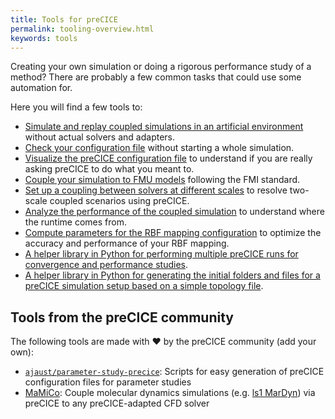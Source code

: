 ```yaml
---
title: Tools for preCICE
permalink: tooling-overview.html
keywords: tools
---
```


Creating your own simulation or doing a rigorous performance study of a method?
There are probably a few common tasks that could use some automation for.

Here you will find a few tools to:

- [Simulate and replay coupled simulations in an artificial environment](tooling-aste.html) without actual solvers and adapters.
- [Check your configuration file](tooling-builtin.html) without starting a whole simulation.
- [Visualize the preCICE configuration file](tooling-config-visualization.html) to understand if you are really asking preCICE to do what you meant to.
- [Couple your simulation to FMU models](tooling-fmi-runner.html) following the FMI standard.
- [Set up a coupling between solvers at different scales](tooling-micro-manager-overview.html) to resolve two-scale coupled scenarios using preCICE.
- [Analyze the performance of the coupled simulation](tooling-performance-analysis.html) to understand where the runtime comes from.
- [Compute parameters for the RBF mapping configuration](tooling-rbf-shape.html) to optimize the accuracy and performance of your RBF mapping.
- [A helper library in Python for performing multiple preCICE runs for convergence and performance studies](https://pypi.org/project/prepesthel/).
- [A helper library in Python for generating the initial folders and files for a preCICE simulation setup based on a simple topology file](https://github.com/precice/case-generate).

## Tools from the preCICE community

The following tools are made with ❤️ by the preCICE community (add your own):

- [`ajaust/parameter-study-precice`](https://github.com/ajaust/parameter-study-precice): Scripts for easy generation of preCICE configuration files for parameter studies
- [MaMiCo](https://github.com/HSU-HPC/MaMiCo): Couple molecular dynamics simulations (e.g. [ls1 MarDyn](https://www.ls1-mardyn.de/home.html)) via preCICE to any preCICE-adapted CFD solver
